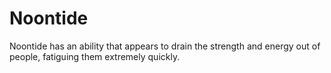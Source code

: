 # Noontide
Noontide has an ability that appears to drain the strength and energy out of people, fatiguing them extremely quickly.
